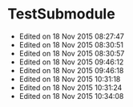 TestSubmodule
=============

- Edited on 18 Nov 2015 08:27:47
- Edited on 18 Nov 2015 08:30:51
- Edited on 18 Nov 2015 08:30:57
- Edited on 18 Nov 2015 09:46:12
- Edited on 18 Nov 2015 09:46:18
- Edited on 18 Nov 2015 10:31:18
- Edited on 18 Nov 2015 10:31:24
- Edited on 18 Nov 2015 10:34:08
